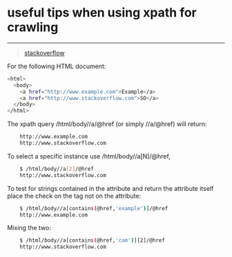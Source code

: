 # useful tips when using xpath for crawling
---

> [stackoverflow](https://stackoverflow.com/questions/21455349/xpath-query-get-attribute-href-from-a-tag)

For the following HTML document:

```bash
<html>
  <body>
    <a href="http://www.example.com">Example</a> 
    <a href="http://www.stackoverflow.com">SO</a> 
  </body>
</html>
```

The xpath query /html/body//a/@href (or simply //a/@href) will return:

```bash
    http://www.example.com
    http://www.stackoverflow.com
```
To select a specific instance use /html/body//a[N]/@href,

```bash
    $ /html/body//a[2]/@href
    http://www.stackoverflow.com
```
To test for strings contained in the attribute and return the attribute itself place the check on the tag not on the attribute:

```bash
    $ /html/body//a[contains(@href,'example')]/@href
    http://www.example.com
```
Mixing the two:

```bash
    $ /html/body//a[contains(@href,'com')][2]/@href
    http://www.stackoverflow.com
```
